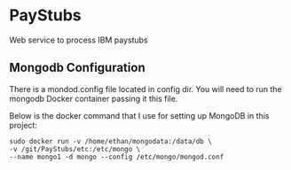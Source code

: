 # PayStubs
Web service to process IBM paystubs



## Mongodb Configuration
There is a mondod.config file located in config dir. You will need to run the mongodb Docker container passing it this file.

Below is the docker command that I use for setting up MongoDB in this project:

```
sudo docker run -v /home/ethan/mongodata:/data/db \
-v /git/PayStubs/etc:/etc/mongo \
--name mongo1 -d mongo --config /etc/mongo/mongod.conf
```
